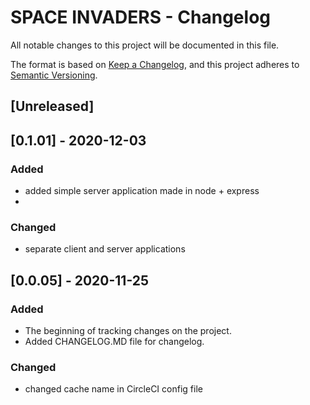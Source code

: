 # SPACE INVADERS - Changelog

All notable changes to this project will be documented in this file.

The format is based on [Keep a Changelog](https://keepachangelog.com/en/1.0.0/),
and this project adheres to [Semantic Versioning](https://semver.org/spec/v2.0.0.html).

## [Unreleased]

## [0.1.01] - 2020-12-03
### Added
- added simple server application made in node + express
- 

### Changed
- separate client and server applications


## [0.0.05] - 2020-11-25
### Added
- The beginning of tracking changes on the project.
- Added CHANGELOG.MD file for changelog.

### Changed
- changed cache name in CircleCI config file

